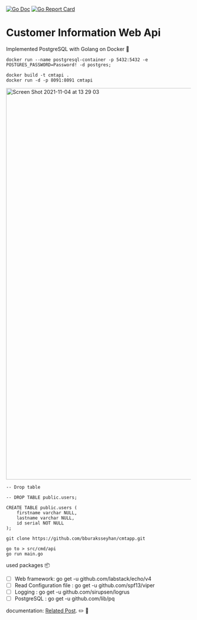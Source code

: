 [![Go Doc](https://godoc.org/github.com/gogf/gf?status.svg)](https://godoc.org/github.com/gogf/gf)
[![Go Report Card](https://goreportcard.com/badge/github.com/bburaksseyhan/cmtapp)](https://goreportcard.com/report/github.com/bburaksseyhan/cmtapp)

# Customer Information Web Api

Implemented PostgreSQL with Golang on Docker :ship:

```docker run --name postgresql-container -p 5432:5432 -e POSTGRES_PASSWORD=Password! -d postgres;```

```
docker build -t cmtapi .
docker run -d -p 8091:8091 cmtapi
```
<img width="1068" alt="Screen Shot 2021-11-04 at 13 29 03" src="https://user-images.githubusercontent.com/60069987/140298537-31b7d548-d902-439d-bbb9-48a2ce85aa51.png">

```
-- Drop table

-- DROP TABLE public.users;

CREATE TABLE public.users (
	firstname varchar NULL,
	lastname varchar NULL,
	id serial NOT NULL
);

```

```git clone https://github.com/bburaksseyhan/cmtapp.git```

```
go to > src/cmd/api
go run main.go
```

used packages :package:

- [ ] Web framework: go get -u github.com/labstack/echo/v4
- [ ] Read Configuration file : go get -u github.com/spf13/viper
- [ ] Logging : go get -u github.com/sirupsen/logrus
- [ ] PostgreSQL : go get -u github.com/lib/pq

documentation: [Related Post](https://dev.to/bseyhan/golang-with-database-operations-3jl0). :pencil2: :book:



